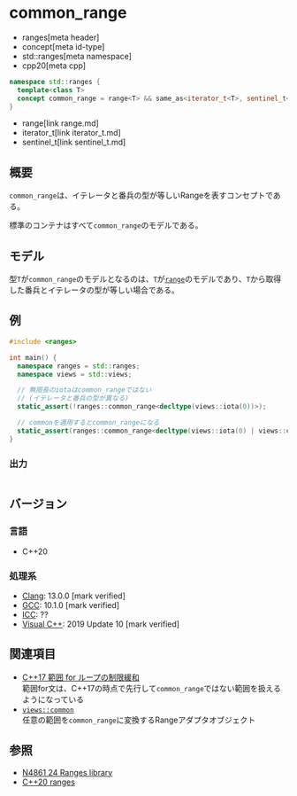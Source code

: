 # common_range
* ranges[meta header]
* concept[meta id-type]
* std::ranges[meta namespace]
* cpp20[meta cpp]

```cpp
namespace std::ranges {
  template<class T>
  concept common_range = range<T> && same_as<iterator_t<T>, sentinel_t<T>>;
}
```
* range[link range.md]
* iterator_t[link iterator_t.md]
* sentinel_t[link sentinel_t.md]

## 概要
`common_range`は、イテレータと番兵の型が等しいRangeを表すコンセプトである。

標準のコンテナはすべて`common_range`のモデルである。

## モデル
型`T`が`common_range`のモデルとなるのは、`T`が[`range`](range.md)のモデルであり、`T`から取得した番兵とイテレータの型が等しい場合である。

## 例
```cpp example
#include <ranges>

int main() {
  namespace ranges = std::ranges;
  namespace views = std::views;

  // 無限長のiotaはcommon_rangeではない
  // (イテレータと番兵の型が異なる)
  static_assert(!ranges::common_range<decltype(views::iota(0))>);

  // commonを適用するとcommon_rangeになる
  static_assert(ranges::common_range<decltype(views::iota(0) | views::common)>);
}
```

### 出力
```
```

## バージョン
### 言語
- C++20

### 処理系
- [Clang](/implementation.md#clang): 13.0.0 [mark verified]
- [GCC](/implementation.md#gcc): 10.1.0 [mark verified]
- [ICC](/implementation.md#icc): ??
- [Visual C++](/implementation.md#visual_cpp): 2019 Update 10 [mark verified]

## 関連項目

- [C++17 範囲 for ループの制限緩和](/lang/cpp17/generalizing_the_range-based_for_loop.md)  
  範囲for文は、C++17の時点で先行して`common_range`ではない範囲を扱えるようになっている
- [`views::common`](common_view.md)  
  任意の範囲を`common_range`に変換するRangeアダプタオブジェクト

## 参照
- [N4861 24 Ranges library](https://timsong-cpp.github.io/cppwp/n4861/ranges)
- [C++20 ranges](https://techbookfest.org/product/5134506308665344)
